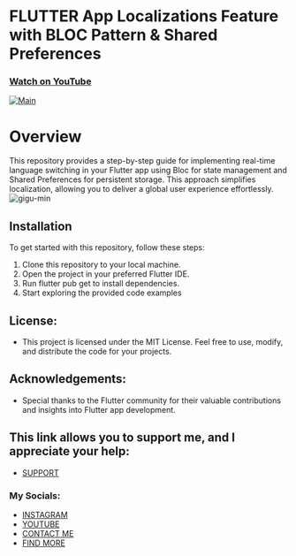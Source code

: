 # FLUTTER App Localizations Feature with BLOC Pattern & Shared Preferences
### [Watch on YouTube](https://youtu.be/eoOmyzNqvsk)
[![Main](https://img.youtube.com/vi/eoOmyzNqvsk/0.jpg)](https://www.youtube.com/watch?v=eoOmyzNqvsk)

# Overview
This repository provides a step-by-step guide for implementing real-time language switching in your Flutter app using Bloc for state management and Shared Preferences for persistent storage.
This approach simplifies localization, allowing you to deliver a global user experience effortlessly.
![gigu-min](https://github.com/AmirBayat0/Flutter-BLOC-App-Localization/assets/91388754/91d9bd43-eb39-4d5e-8dde-1bee1c7a30c0)



## Installation
To get started with this repository, follow these steps:

1. Clone this repository to your local machine.
2. Open the project in your preferred Flutter IDE.
3. Run flutter pub get to install dependencies.
4. Start exploring the provided code examples

## License:
* This project is licensed under the MIT License. Feel free to use, modify, and distribute the code for your projects.

## Acknowledgements:
- Special thanks to the Flutter community for their valuable contributions and insights into Flutter app development.

## This link allows you to support me, and I appreciate your help:
* [SUPPORT](https://www.buymeacoffee.com/AmirBayat)

### My Socials:
* [INSTAGRAM](https://www.instagram.com/codewithflexz)
* [YOUTUBE]( https://www.youtube.com/c/ProgrammingWithFlexZ)
* [CONTACT ME](https://amirbayat.dev@gmail.com)
* [FIND MORE](https://zaap.bio/CodeWithFlexz)



